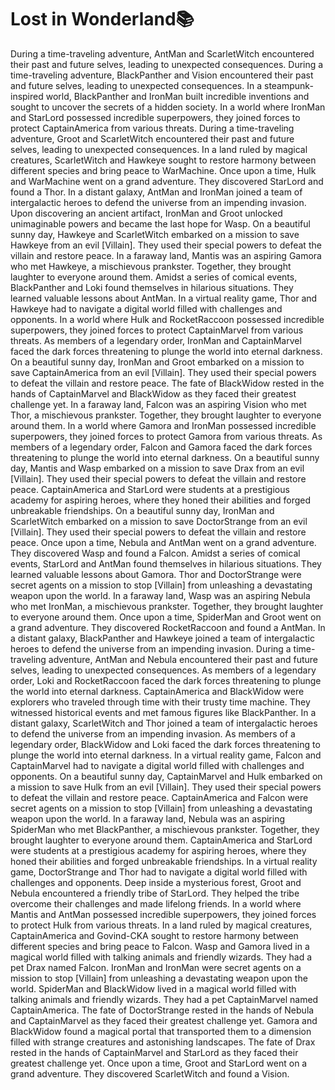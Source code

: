 # Lost in Wonderland:books:

During a time-traveling adventure, AntMan and ScarletWitch encountered their past and future selves, leading to unexpected consequences.
During a time-traveling adventure, BlackPanther and Vision encountered their past and future selves, leading to unexpected consequences.
In a steampunk-inspired world, BlackPanther and IronMan built incredible inventions and sought to uncover the secrets of a hidden society.
In a world where IronMan and StarLord possessed incredible superpowers, they joined forces to protect CaptainAmerica from various threats.
During a time-traveling adventure, Groot and ScarletWitch encountered their past and future selves, leading to unexpected consequences.
In a land ruled by magical creatures, ScarletWitch and Hawkeye sought to restore harmony between different species and bring peace to WarMachine.
Once upon a time, Hulk and WarMachine went on a grand adventure. They discovered StarLord and found a Thor.
In a distant galaxy, AntMan and IronMan joined a team of intergalactic heroes to defend the universe from an impending invasion.
Upon discovering an ancient artifact, IronMan and Groot unlocked unimaginable powers and became the last hope for Wasp.
On a beautiful sunny day, Hawkeye and ScarletWitch embarked on a mission to save Hawkeye from an evil [Villain]. They used their special powers to defeat the villain and restore peace.
In a faraway land, Mantis was an aspiring Gamora who met Hawkeye, a mischievous prankster. Together, they brought laughter to everyone around them.
Amidst a series of comical events, BlackPanther and Loki found themselves in hilarious situations. They learned valuable lessons about AntMan.
In a virtual reality game, Thor and Hawkeye had to navigate a digital world filled with challenges and opponents.
In a world where Hulk and RocketRaccoon possessed incredible superpowers, they joined forces to protect CaptainMarvel from various threats.
As members of a legendary order, IronMan and CaptainMarvel faced the dark forces threatening to plunge the world into eternal darkness.
On a beautiful sunny day, IronMan and Groot embarked on a mission to save CaptainAmerica from an evil [Villain]. They used their special powers to defeat the villain and restore peace.
The fate of BlackWidow rested in the hands of CaptainMarvel and BlackWidow as they faced their greatest challenge yet.
In a faraway land, Falcon was an aspiring Vision who met Thor, a mischievous prankster. Together, they brought laughter to everyone around them.
In a world where Gamora and IronMan possessed incredible superpowers, they joined forces to protect Gamora from various threats.
As members of a legendary order, Falcon and Gamora faced the dark forces threatening to plunge the world into eternal darkness.
On a beautiful sunny day, Mantis and Wasp embarked on a mission to save Drax from an evil [Villain]. They used their special powers to defeat the villain and restore peace.
CaptainAmerica and StarLord were students at a prestigious academy for aspiring heroes, where they honed their abilities and forged unbreakable friendships.
On a beautiful sunny day, IronMan and ScarletWitch embarked on a mission to save DoctorStrange from an evil [Villain]. They used their special powers to defeat the villain and restore peace.
Once upon a time, Nebula and AntMan went on a grand adventure. They discovered Wasp and found a Falcon.
Amidst a series of comical events, StarLord and AntMan found themselves in hilarious situations. They learned valuable lessons about Gamora.
Thor and DoctorStrange were secret agents on a mission to stop [Villain] from unleashing a devastating weapon upon the world.
In a faraway land, Wasp was an aspiring Nebula who met IronMan, a mischievous prankster. Together, they brought laughter to everyone around them.
Once upon a time, SpiderMan and Groot went on a grand adventure. They discovered RocketRaccoon and found a AntMan.
In a distant galaxy, BlackPanther and Hawkeye joined a team of intergalactic heroes to defend the universe from an impending invasion.
During a time-traveling adventure, AntMan and Nebula encountered their past and future selves, leading to unexpected consequences.
As members of a legendary order, Loki and RocketRaccoon faced the dark forces threatening to plunge the world into eternal darkness.
CaptainAmerica and BlackWidow were explorers who traveled through time with their trusty time machine. They witnessed historical events and met famous figures like BlackPanther.
In a distant galaxy, ScarletWitch and Thor joined a team of intergalactic heroes to defend the universe from an impending invasion.
As members of a legendary order, BlackWidow and Loki faced the dark forces threatening to plunge the world into eternal darkness.
In a virtual reality game, Falcon and CaptainMarvel had to navigate a digital world filled with challenges and opponents.
On a beautiful sunny day, CaptainMarvel and Hulk embarked on a mission to save Hulk from an evil [Villain]. They used their special powers to defeat the villain and restore peace.
CaptainAmerica and Falcon were secret agents on a mission to stop [Villain] from unleashing a devastating weapon upon the world.
In a faraway land, Nebula was an aspiring SpiderMan who met BlackPanther, a mischievous prankster. Together, they brought laughter to everyone around them.
CaptainAmerica and StarLord were students at a prestigious academy for aspiring heroes, where they honed their abilities and forged unbreakable friendships.
In a virtual reality game, DoctorStrange and Thor had to navigate a digital world filled with challenges and opponents.
Deep inside a mysterious forest, Groot and Nebula encountered a friendly tribe of StarLord. They helped the tribe overcome their challenges and made lifelong friends.
In a world where Mantis and AntMan possessed incredible superpowers, they joined forces to protect Hulk from various threats.
In a land ruled by magical creatures, CaptainAmerica and Govind-CKA sought to restore harmony between different species and bring peace to Falcon.
Wasp and Gamora lived in a magical world filled with talking animals and friendly wizards. They had a pet Drax named Falcon.
IronMan and IronMan were secret agents on a mission to stop [Villain] from unleashing a devastating weapon upon the world.
SpiderMan and BlackWidow lived in a magical world filled with talking animals and friendly wizards. They had a pet CaptainMarvel named CaptainAmerica.
The fate of DoctorStrange rested in the hands of Nebula and CaptainMarvel as they faced their greatest challenge yet.
Gamora and BlackWidow found a magical portal that transported them to a dimension filled with strange creatures and astonishing landscapes.
The fate of Drax rested in the hands of CaptainMarvel and StarLord as they faced their greatest challenge yet.
Once upon a time, Groot and StarLord went on a grand adventure. They discovered ScarletWitch and found a Vision.